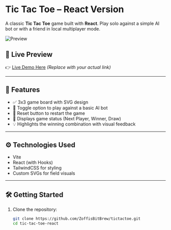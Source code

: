 # Tic Tac Toe – React Version

A classic **Tic Tac Toe** game built with **React**. Play solo against a simple AI bot or with a friend in local multiplayer mode.

![Preview](./assets/preview.png)

## 🔗 Live Preview

👉 [Live Demo Here](https://your-live-preview-link.com) _(Replace with your actual link)_

---

## 🧩 Features

- ✅ 3x3 game board with SVG design
- 🤖 Toggle option to play against a basic AI bot
- 🔁 Reset button to restart the game
- 🎯 Displays game status (Next Player, Winner, Draw)
- 💡 Highlights the winning combination with visual feedback

---

## ⚙️ Technologies Used

- Vite
- React (with Hooks)
- TailwindCSS for styling
- Custom SVGs for field visuals

---

## 🛠️ Getting Started

1. Clone the repository:
   ```bash
   git clone https://github.com/ZoffisBitBrew/tictactoe.git
   cd tic-tac-toe-react
   ```
